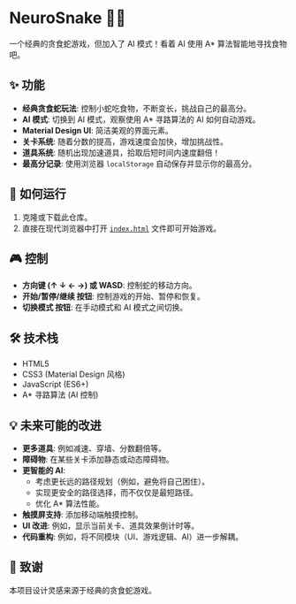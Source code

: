 # NeuroSnake 🧠🐍

一个经典的贪食蛇游戏，但加入了 AI 模式！看着 AI 使用 A\* 算法智能地寻找食物吧。

## ✨ 功能

*   **经典贪食蛇玩法**: 控制小蛇吃食物，不断变长，挑战自己的最高分。
*   **AI 模式**: 切换到 AI 模式，观察使用 A\* 寻路算法的 AI 如何自动游戏。
*   **Material Design UI**: 简洁美观的界面元素。
*   **关卡系统**: 随着分数的提高，游戏速度会加快，增加挑战性。
*   **道具系统**: 随机出现加速道具，拾取后短时间内速度翻倍！
*   **最高分记录**: 使用浏览器 `localStorage` 自动保存并显示你的最高分。

## 🚀 如何运行

1.  克隆或下载此仓库。
2.  直接在现代浏览器中打开 [`index.html`](index.html:1) 文件即可开始游戏。

## 🎮 控制

*   **方向键 (↑ ↓ ← →) 或 WASD**: 控制蛇的移动方向。
*   **开始/暂停/继续 按钮**: 控制游戏的开始、暂停和恢复。
*   **切换模式 按钮**: 在手动模式和 AI 模式之间切换。

## 🛠️ 技术栈

*   HTML5
*   CSS3 (Material Design 风格)
*   JavaScript (ES6+)
*   A\* 寻路算法 (AI 控制)

## 💡 未来可能的改进

*   **更多道具**: 例如减速、穿墙、分数翻倍等。
*   **障碍物**: 在某些关卡添加静态或动态障碍物。
*   **更智能的 AI**:
    *   考虑更长远的路径规划（例如，避免将自己困住）。
    *   实现更安全的路径选择，而不仅仅是最短路径。
    *   优化 A\* 算法性能。
*   **触摸屏支持**: 添加移动端触摸控制。
*   **UI 改进**: 例如，显示当前关卡、道具效果倒计时等。
*   **代码重构**: 例如，将不同模块（UI、游戏逻辑、AI）进一步解耦。

## 🙏 致谢

本项目设计灵感来源于经典的贪食蛇游戏。
